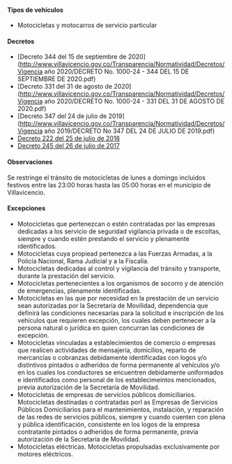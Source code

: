 #### Tipos de vehículos

- Motocicletas y motocarros de servicio particular

#### Decretos

- [Decreto 344 del 15 de septiembre de 2020](http://www.villavicencio.gov.co/Transparencia/Normatividad/Decretos/Vigencia año 2020/DECRETO No. 1000-24 - 344 DEL 15 DE SEPTIEMBRE DE 2020.pdf)
- [Decreto 331 del 31 de agosto de 2020](http://www.villavicencio.gov.co/Transparencia/Normatividad/Decretos/Vigencia año 2020/DECRETO No. 1000-24 - 331 DEL 31 DE AGOSTO DE 2020.pdf)
- [Decreto 347 del 24 de julio de 2019](http://www.villavicencio.gov.co/Transparencia/Normatividad/Decretos/Vigencia año 2019/DECRETO No 347 DEL 24 DE JULIO DE 2019.pdf)
- [Decreto 222 del 25 de julio de 2018](https://pyphoy.s3.amazonaws.com/docs/villavicencio/decreto-222-del-25-de-julio-de-2018.pdf)
- [Decreto 245 del 26 de julio de 2017](https://pyphoy.s3.amazonaws.com/docs/villavicencio/decreto-245-del-26-de-julio-de-2017.pdf)

#### Observaciones

Se restringe el tránsito de motocicletas de lunes a domingo incluidos festivos entre las 23:00 horas hasta las 05:00 horas en el municipio de Villavicencio.

#### Excepciones

- Motocicletas que pertenezcan o estén contratadas por las empresas dedicadas a los servicio de seguridad vigilancia privada o de escoltas, siempre y cuando estén prestando el servicio y plenamente identificados.
- Motocicletas cuya propiead pertenezca a las Fuerzas Armadas, a la Policía Nacional, Rama Judicial y a la Fiscalía.
- Motocicletas dedicadas al control y vigilancia del tránsito y transporte, durante la prestación del servicio.
- Motocicletas pertenecientes a los organismos de socorro y de atención de emergencias, plenamente identificadas.
- Motocicletas en las que por necesidad en la prestación de un servicio sean autorizadas por la Secretaría de Movilidad, dependencia que definirá las condiciones necesarías para la solicitud e inscripción de los vehículos que requieren excepción, los cuales deben pertenecer a la persona natural o jurídica en quien concurran las condiciones de excepción.
- Motocicletas vinculadas a establecimientos de comercio o empresas que realicen actividades de mensajería, domicilios, reparto de mercancías o cobranzas debidamente identificadas con logos y/o distintivos pintados o adheridos de forma permanente al vehículos y/o en los cuales los conductores se encuentren debidamente uniformados e identificados como personal de los establecimeintos mencionados, previa autorización de la Secretaría de Movilidad.
- Motocicletas de empresas de servicios públicos domiciliarios. Motocicletas destinadas o contratadas porl as Empresas de Servicios Públicos Domiciliarios para el mantenimientos, instalación, y reparación de las redes de servicios públicos, siempre y cuando cuenten con plena y pública identificación, consistente en los logos de la empresa contratante pintados o adheridos de forma permanente, previa autorización de la Secretaría de Movilidad.
- Motocicletas eléctricas. Motocicletas propulsadas exclusivamente por motores eléctricos.
